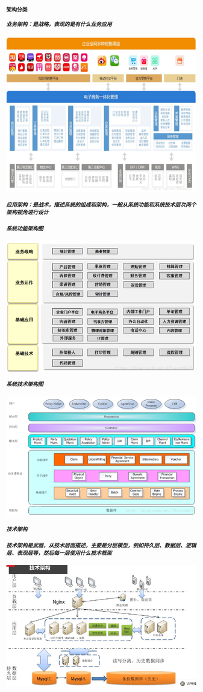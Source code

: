 #### 																架构分类

##### 业务架构：是战略，表现的是有什么业务应用

![](../../img/软件架构/软件架构-业务架构图.png)

##### 应用架构：是战术，描述系统的组成和架构，一般从系统功能和系统技术层次两个架构视角进行设计

##### 系统功能架构图

![](../../img/软件架构/软件架构-系统功能架构图.png)

##### 系统技术架构图

![](../../img/软件架构/软件架构-系统技术架构图.png)

##### 技术架构

##### 技术架构是武器，从技术层面描述，主要是分层模型，例如持久层、数据层、逻辑层、表现层等，然后每一层使用什么技术框架

![](../../img/软件架构/软件架构-技术架构图.png)

